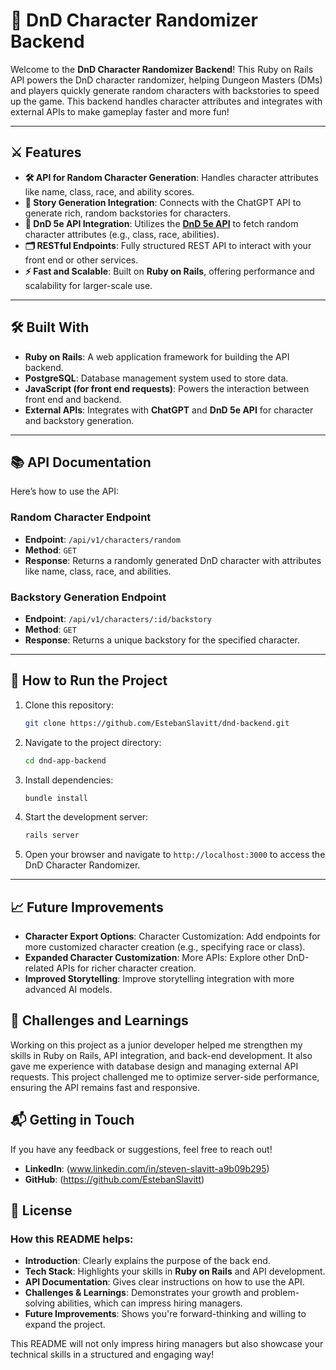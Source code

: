 # 🐉 DnD Character Randomizer Backend

Welcome to the **DnD Character Randomizer Backend**! This Ruby on Rails API powers the DnD character randomizer, helping Dungeon Masters (DMs) and players quickly generate random characters with backstories to speed up the game. This backend handles character attributes and integrates with external APIs to make gameplay faster and more fun!

---

## ⚔️ Features

- **🛠️ API for Random Character Generation**: Handles character attributes like name, class, race, and ability scores.
- **📜 Story Generation Integration**: Connects with the ChatGPT API to generate rich, random backstories for characters.
- **🔗 DnD 5e API Integration**: Utilizes the **[DnD 5e API](https://www.dnd5eapi.co/api)** to fetch random character attributes (e.g., class, race, abilities).
- **🗂️ RESTful Endpoints**: Fully structured REST API to interact with your front end or other services.
- **⚡ Fast and Scalable**: Built on **Ruby on Rails**, offering performance and scalability for larger-scale use.

---

## 🛠️ Built With

- **Ruby on Rails**: A web application framework for building the API backend.
- **PostgreSQL**: Database management system used to store data.
- **JavaScript (for front end requests)**: Powers the interaction between front end and backend.
- **External APIs**: Integrates with **ChatGPT** and **DnD 5e API** for character and backstory generation.

---

## 📚 API Documentation

Here’s how to use the API:

### **Random Character Endpoint**

- **Endpoint**: `/api/v1/characters/random`
- **Method**: `GET`
- **Response**: Returns a randomly generated DnD character with attributes like name, class, race, and abilities.

### **Backstory Generation Endpoint**

- **Endpoint**: `/api/v1/characters/:id/backstory`
- **Method**: `GET`
- **Response**: Returns a unique backstory for the specified character.

---

## 🚀 How to Run the Project

1. Clone this repository:

   ```bash
   git clone https://github.com/EstebanSlavitt/dnd-backend.git

   ```

2. Navigate to the project directory:

   ```bash
   cd dnd-app-backend
   ```

3. Install dependencies:

   ```bash
   bundle install
   ```

4. Start the development server:

   ```bash
   rails server
   ```

5. Open your browser and navigate to `http://localhost:3000` to access the DnD Character Randomizer.

---

## 📈 Future Improvements

- **Character Export Options**: Character Customization: Add endpoints for more customized character creation (e.g., specifying race or class).
- **Expanded Character Customization**: More APIs: Explore other DnD-related APIs for richer character creation.
- **Improved Storytelling**: Improve storytelling integration with more advanced AI models.

## 🚧 Challenges and Learnings

Working on this project as a junior developer helped me strengthen my skills in Ruby on Rails, API integration, and back-end development. It also gave me experience with database design and managing external API requests. This project challenged me to optimize server-side performance, ensuring the API remains fast and responsive.

## 📬 Getting in Touch

If you have any feedback or suggestions, feel free to reach out!

- **LinkedIn**: (www.linkedin.com/in/steven-slavitt-a9b09b295)
- **GitHub**: (https://github.com/EstebanSlavitt)

## 📝 License

### How this README helps:

- **Introduction**: Clearly explains the purpose of the back end.
- **Tech Stack**: Highlights your skills in **Ruby on Rails** and API development.
- **API Documentation**: Gives clear instructions on how to use the API.
- **Challenges & Learnings**: Demonstrates your growth and problem-solving abilities, which can impress hiring managers.
- **Future Improvements**: Shows you're forward-thinking and willing to expand the project.

This README will not only impress hiring managers but also showcase your technical skills in a structured and engaging way!
